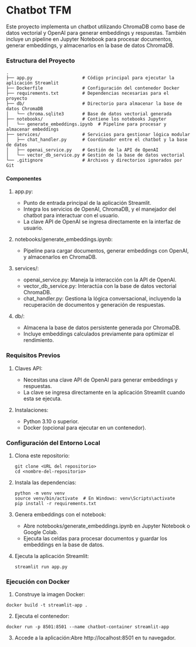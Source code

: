# Chatbot TFM

Este proyecto implementa un chatbot utilizando ChromaDB como base de datos vectorial y OpenAI para generar embeddings y
respuestas. También incluye un pipeline en Jupyter Notebook para procesar documentos, generar embeddings, y almacenarlos
en la base de datos ChromaDB.

### Estructura del Proyecto

```
.
├── app.py                   # Código principal para ejecutar la aplicación Streamlit
├── Dockerfile               # Configuración del contenedor Docker
├── requirements.txt         # Dependencias necesarias para el proyecto
├── db/                      # Directorio para almacenar la base de datos ChromaDB
│   └── chroma.sqlite3       # Base de datos vectorial generada
├── notebooks/               # Contiene los notebooks Jupyter
│   └── generate_embeddings.ipynb  # Pipeline para procesar y almacenar embeddings
├── services/                # Servicios para gestionar lógica modular
│   ├── chat_handler.py      # Coordinador entre el chatbot y la base de datos
│   ├── openai_service.py    # Gestión de la API de OpenAI
│   └── vector_db_service.py # Gestión de la base de datos vectorial
└── .gitignore               # Archivos y directorios ignorados por Git
```

#### Componentes

1. app.py:
    - Punto de entrada principal de la aplicación Streamlit.
    - Integra los servicios de OpenAI, ChromaDB, y el manejador del chatbot para interactuar con el usuario.
    - La clave API de OpenAI se ingresa directamente en la interfaz de usuario.
2. notebooks/generate_embeddings.ipynb:

    - Pipeline para cargar documentos, generar embeddings con OpenAI, y almacenarlos en ChromaDB.

3. services/:

    - openai_service.py: Maneja la interacción con la API de OpenAI.
    - vector_db_service.py: Interactúa con la base de datos vectorial ChromaDB.
    - chat_handler.py: Gestiona la lógica conversacional, incluyendo la recuperación de documentos y generación de
      respuestas.

4. db/:

    - Almacena la base de datos persistente generada por ChromaDB.
    - Incluye embeddings calculados previamente para optimizar el rendimiento.

### Requisitos Previos

1. Claves API:

    - Necesitas una clave API de OpenAI para generar embeddings y respuestas.
    - La clave se ingresa directamente en la aplicación Streamlit cuando esta se ejecuta.

2. Instalaciones:

    - Python 3.10 o superior.
    - Docker (opcional para ejecutar en un contenedor).

### Configuración del Entorno Local

1. Clona este repositorio:

   ```shell
   git clone <URL del repositorio>
   cd <nombre-del-repositorio>
   ```

2. Instala las dependencias:

   ```shell
   python -m venv venv
   source venv/bin/activate  # En Windows: venv\Scripts\activate
   pip install -r requirements.txt
   ```

3. Genera embeddings con el notebook:
    - Abre notebooks/generate_embeddings.ipynb en Jupyter Notebook o Google Colab.
    - Ejecuta las celdas para procesar documentos y guardar los embeddings en la base de datos.

4. Ejecuta la aplicación Streamlit:

   ```shell
   streamlit run app.py
   ```

### Ejecución con Docker

1. Construye la imagen Docker:

```shell
docker build -t streamlit-app .
```

2. Ejecuta el contenedor:

```shell
docker run -p 8501:8501 --name chatbot-container streamlit-app
```

3. Accede a la aplicación:Abre http://localhost:8501 en tu navegador.
